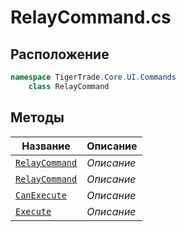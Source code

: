 
# RelayCommand.cs
## Расположение
```csharp
namespace TigerTrade.Core.UI.Commands  
    class RelayCommand
```

## Методы
| Название | Описание |
| --- | --- |
| [`RelayCommand`](./metody/RelayCommand.md) | *Описание* |
| [`RelayCommand`](./metody/RelayCommand.md) | *Описание* |
| [`CanExecute`](./metody/CanExecute.md) | *Описание* |
| [`Execute`](./metody/Execute.md) | *Описание* |
